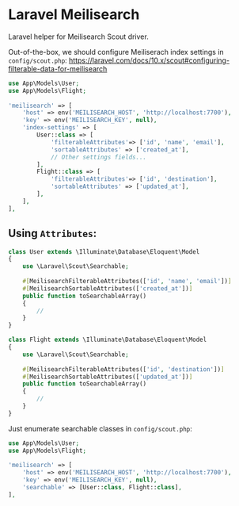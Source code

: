 # Laravel Meilisearch

Laravel helper for Meilisearch Scout driver.

Out-of-the-box, we should configure Meiliserach index settings in `config/scout.php`: 
https://laravel.com/docs/10.x/scout#configuring-filterable-data-for-meilisearch

```php
use App\Models\User;
use App\Models\Flight;
 
'meilisearch' => [
    'host' => env('MEILISEARCH_HOST', 'http://localhost:7700'),
    'key' => env('MEILISEARCH_KEY', null),
    'index-settings' => [
        User::class => [
            'filterableAttributes'=> ['id', 'name', 'email'],
            'sortableAttributes' => ['created_at'],
            // Other settings fields...
        ],
        Flight::class => [
            'filterableAttributes'=> ['id', 'destination'],
            'sortableAttributes' => ['updated_at'],
        ],
    ],
],
```

## Using `Attributes`:

```php
class User extends \Illuminate\Database\Eloquent\Model
{
    use \Laravel\Scout\Searchable;
    
    #[MeilisearchFilterableAttributes(['id', 'name', 'email'])]
    #[MeilisearchSortableAttributes(['created_at'])]
    public function toSearchableArray()
    {
        //
    }
}
```

```php
class Flight extends \Illuminate\Database\Eloquent\Model
{
    use \Laravel\Scout\Searchable;
    
    #[MeilisearchFilterableAttributes(['id', 'destination'])]
    #[MeilisearchSortableAttributes(['updated_at'])]
    public function toSearchableArray()
    {
        //
    }
}
```

Just enumerate searchable classes in `config/scout.php`:

```php
use App\Models\User;
use App\Models\Flight;
 
'meilisearch' => [
    'host' => env('MEILISEARCH_HOST', 'http://localhost:7700'),
    'key' => env('MEILISEARCH_KEY', null),
    'searchable' => [User::class, Flight::class],
],
```